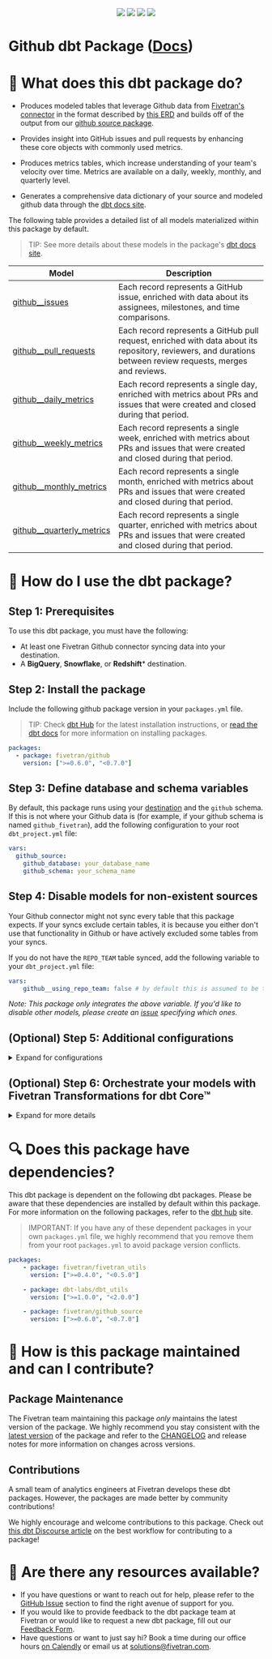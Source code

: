 <p align="center">
    <a alt="License"
        href="https://github.com/fivetran/dbt_github/blob/main/LICENSE">
        <img src="https://img.shields.io/badge/License-Apache%202.0-blue.svg" /></a>
    <a alt="dbt-core">
        <img src="https://img.shields.io/badge/dbt_Core™_version->=1.3.0_<2.0.0-orange.svg" /></a>
    <a alt="Maintained?">
        <img src="https://img.shields.io/badge/Maintained%3F-yes-green.svg" /></a>
    <a alt="PRs">
        <img src="https://img.shields.io/badge/Contributions-welcome-blueviolet" /></a>
</p>

# Github dbt Package ([Docs](https://fivetran.github.io/dbt_github/))
# 📣 What does this dbt package do?

- Produces modeled tables that leverage Github data from [Fivetran's connector](https://fivetran.com/docs/applications/github) in the format described by [this ERD](https://fivetran.com/docs/applications/github#schemainformation) and builds off of the output from our [github source package](https://github.com/fivetran/dbt_github_source).

- Provides insight into GitHub issues and pull requests by enhancing these core objects with commonly used metrics. 
- Produces metrics tables, which increase understanding of your team's velocity over time. Metrics are available on a daily, weekly, monthly, and quarterly level.
- Generates a comprehensive data dictionary of your source and modeled github data through the [dbt docs site](https://fivetran.github.io/dbt_github/).

The following table provides a detailed list of all models materialized within this package by default. 
> TIP: See more details about these models in the package's [dbt docs site](https://fivetran.github.io/dbt_github/#!/overview?g_v=1&g_e=seeds).

| **Model**                  | **Description**                                                                                                                                               |
| -------------------------- | ------------------------------------------------------------------------------------------------------------------------------------------------------------- |
| [github__issues](https://fivetran.github.io/dbt_github/#!/model/model.github.github__issues)     | Each record represents a GitHub issue, enriched with data about its assignees, milestones, and time comparisons.                                             |
| [github__pull_requests](https://fivetran.github.io/dbt_github/#!/model/model.github.github__pull_requests)     | Each record represents a GitHub pull request, enriched with data about its repository, reviewers, and durations between review requests, merges and reviews. |
| [github__daily_metrics](https://fivetran.github.io/dbt_github/#!/model/model.github.github__daily_metrics)     | Each record represents a single day, enriched with metrics about PRs and issues that were created and closed during that period.                              |
| [github__weekly_metrics](https://fivetran.github.io/dbt_github/#!/model/model.github.github__weekly_metrics)    | Each record represents a single week, enriched with metrics about PRs and issues that were created and closed during that period.                             |
| [github__monthly_metrics](https://fivetran.github.io/dbt_github/#!/model/model.github.github__monthly_metrics)   | Each record represents a single month, enriched with metrics about PRs and issues that were created and closed during that period.                            |
| [github__quarterly_metrics](https://fivetran.github.io/dbt_github/#!/model/model.github.github__quarterly_metrics) | Each record represents a single quarter, enriched with metrics about PRs and issues that were created and closed during that period.                          |

# 🎯 How do I use the dbt package?
## Step 1: Prerequisites
To use this dbt package, you must have the following:

- At least one Fivetran Github connector syncing data into your destination.
- A **BigQuery**, **Snowflake**, or **Redshift*** destination.

## Step 2: Install the package
Include the following github package version in your `packages.yml` file.
> TIP: Check [dbt Hub](https://hub.getdbt.com/) for the latest installation instructions, or [read the dbt docs](https://docs.getdbt.com/docs/package-management) for more information on installing packages.

```yaml
packages:
  - package: fivetran/github
    version: [">=0.6.0", "<0.7.0"]
```

## Step 3: Define database and schema variables
By default, this package runs using your [destination](https://docs.getdbt.com/docs/running-a-dbt-project/using-the-command-line-interface/configure-your-profile) and the `github` schema. If this is not where your Github data is (for example, if your github schema is named `github_fivetran`), add the following configuration to your root `dbt_project.yml` file:

```yml
vars:
  github_source:
    github_database: your_database_name
    github_schema: your_schema_name 
```

## Step 4: Disable models for non-existent sources
Your Github connector might not sync every table that this package expects. If your syncs exclude certain tables, it is because you either don't use that functionality in Github or have actively excluded some tables from your syncs.

If you do not have the `REPO_TEAM` table synced, add the following variable to your `dbt_project.yml` file:

```yml
vars:
    github__using_repo_team: false # by default this is assumed to be true
```

*Note: This package only integrates the above variable. If you'd like to disable other models, please create an [issue](https://github.com/fivetran/dbt_github/issues) specifying which ones.*

## (Optional) Step 5: Additional configurations

<details><summary>Expand for configurations</summary>

### Change the build schema
By default, this package builds the Github staging models within a schema titled (`<target_schema>` + `_stg_github`) and your Github modeling models within a schema titled (`<target_schema>` + `_github`) in your destination. If this is not where you would like your Github data to be written to, add the following configuration to your root `dbt_project.yml` file:

```yml
models:
    github_source:
      +schema: my_new_schema_name # leave blank for just the target_schema
    github:
      +schema: my_new_schema_name # leave blank for just the target_schema
```
### Change the source table references
If an individual source table has a different name than the package expects, add the table name as it appears in your destination to the respective variable:

> IMPORTANT: See this project's [`dbt_project.yml`](https://github.com/fivetran/dbt_github_source/blob/main/dbt_project.yml) variable declarations to see the expected names.

```yml
vars:
    github_<default_source_table_name>_identifier: your_table_name 
```
</details>

## (Optional) Step 6: Orchestrate your models with Fivetran Transformations for dbt Core™    
<details><summary>Expand for more details</summary>

Fivetran offers the ability for you to orchestrate your dbt project through [Fivetran Transformations for dbt Core™](https://fivetran.com/docs/transformations/dbt). Learn how to set up your project for orchestration through Fivetran in our [Transformations for dbt Core setup guides](https://fivetran.com/docs/transformations/dbt#setupguide).

</details>

# 🔍 Does this package have dependencies?
This dbt package is dependent on the following dbt packages. Please be aware that these dependencies are installed by default within this package. For more information on the following packages, refer to the [dbt hub](https://hub.getdbt.com/) site.
> IMPORTANT: If you have any of these dependent packages in your own `packages.yml` file, we highly recommend that you remove them from your root `packages.yml` to avoid package version conflicts.
    
```yml
packages:
    - package: fivetran/fivetran_utils
      version: [">=0.4.0", "<0.5.0"]

    - package: dbt-labs/dbt_utils
      version: [">=1.0.0", "<2.0.0"]

    - package: fivetran/github_source
      version: [">=0.6.0", "<0.7.0"]
```
# 🙌 How is this package maintained and can I contribute?
## Package Maintenance
The Fivetran team maintaining this package _only_ maintains the latest version of the package. We highly recommend you stay consistent with the [latest version](https://hub.getdbt.com/fivetran/github/latest/) of the package and refer to the [CHANGELOG](https://github.com/fivetran/dbt_github/blob/main/CHANGELOG.md) and release notes for more information on changes across versions.

## Contributions
A small team of analytics engineers at Fivetran develops these dbt packages. However, the packages are made better by community contributions! 

We highly encourage and welcome contributions to this package. Check out [this dbt Discourse article](https://discourse.getdbt.com/t/contributing-to-a-dbt-package/657) on the best workflow for contributing to a package!

# 🏪 Are there any resources available?
- If you have questions or want to reach out for help, please refer to the [GitHub Issue](https://github.com/fivetran/dbt_github/issues/new/choose) section to find the right avenue of support for you.
- If you would like to provide feedback to the dbt package team at Fivetran or would like to request a new dbt package, fill out our [Feedback Form](https://www.surveymonkey.com/r/DQ7K7WW).
- Have questions or want to just say hi? Book a time during our office hours [on Calendly](https://calendly.com/fivetran-solutions-team/fivetran-solutions-team-office-hours) or email us at solutions@fivetran.com.